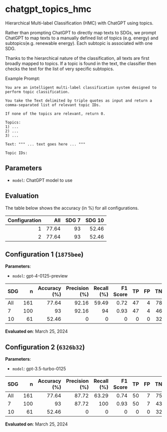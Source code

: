# chatgpt_topics_hmc

Hierarchical Multi-label Classification (HMC) with ChatGPT using topics.

Rather than prompting ChatGPT to directly map texts to SDGs, we prompt
ChatGPT to map texts to a manually defined list of topics (e.g. energy) and
subtopics(e.g. renewable energy). Each subtopic is associated with one SDG.

Thanks to the hierarchical nature of the classification, all texts are first
broadly mapped to topics. If a topic is found in the text, the classifier
then checks the text for the list of very specific subtopics.

Example Prompt:

```
You are an intelligent multi-label classification system designed to perform topic classification.

You take the Text delimited by triple quotes as input and return a comma-separated list of relevant topic IDs.

If none of the topics are relevant, return 0.

Topics:
1) ...
2) ...
3) ...

Text: """ ... text goes here ... """

Topic IDs:
```

## Parameters



- `model`: ChatGPT model to use


## Evaluation

The table below shows the accuracy (in %) for all configurations.

|   Configuration |   All |   SDG 7 |   SDG 10 |
|----------------:|------:|--------:|---------:|
|               1 | 77.64 |      93 |    52.46 |
|               2 | 77.64 |      93 |    52.46 |


## Configuration 1 (`1875bee`)

**Parameters**:

- `model`: gpt-4-0125-preview


| SDG   |   n |   Accuracy (%) |   Precision (%) |   Recall (%) |   F1 Score |   TP |   FP |   TN |   FN |
|:------|----:|---------------:|----------------:|-------------:|-----------:|-----:|-----:|-----:|-----:|
| All   | 161 |          77.64 |           92.16 |        59.49 |       0.72 |   47 |    4 |   78 |   32 |
| 7     | 100 |          93    |           92.16 |        94    |       0.93 |   47 |    4 |   46 |    3 |
| 10    |  61 |          52.46 |            0    |         0    |       0    |    0 |    0 |   32 |   29 |

**Evaluated on**: March 25, 2024


## Configuration 2 (`6326b32`)

**Parameters**:

- `model`: gpt-3.5-turbo-0125


| SDG   |   n |   Accuracy (%) |   Precision (%) |   Recall (%) |   F1 Score |   TP |   FP |   TN |   FN |
|:------|----:|---------------:|----------------:|-------------:|-----------:|-----:|-----:|-----:|-----:|
| All   | 161 |          77.64 |           87.72 |        63.29 |       0.74 |   50 |    7 |   75 |   29 |
| 7     | 100 |          93    |           87.72 |       100    |       0.93 |   50 |    7 |   43 |    0 |
| 10    |  61 |          52.46 |            0    |         0    |       0    |    0 |    0 |   32 |   29 |

**Evaluated on**: March 25, 2024

